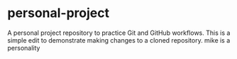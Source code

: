 # personal-project
A personal project repository to practice Git and GitHub workflows.
This is a simple edit to demonstrate making changes to a cloned repository.
mike is a personality 
